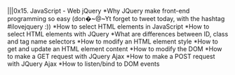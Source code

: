 |||0x15. JavaScript - Web jQuery
*Why JQuery make front-end programming so easy (don�~@~Yt forget to tweet today, with the hashtag #ilovejquery :))
*How to select HTML elements in JavaScript
*How to select HTML elements with JQuery
*What are differences between ID, class and tag name selectors
*How to modify an HTML element style
*How to get and update an HTML element content
*How to modify the DOM
*How to make a GET request with JQuery Ajax
*How to make a POST request with JQuery Ajax
*How to listen/bind to DOM events
